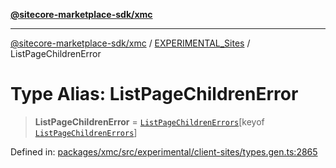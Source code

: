 [**@sitecore-marketplace-sdk/xmc**](../../../../README.md)

***

[@sitecore-marketplace-sdk/xmc](../../../../README.md) / [EXPERIMENTAL\_Sites](../README.md) / ListPageChildrenError

# Type Alias: ListPageChildrenError

> **ListPageChildrenError** = [`ListPageChildrenErrors`](ListPageChildrenErrors.md)\[keyof [`ListPageChildrenErrors`](ListPageChildrenErrors.md)\]

Defined in: [packages/xmc/src/experimental/client-sites/types.gen.ts:2865](https://github.com/Sitecore/marketplace-sdk/blob/main/packages/xmc/src/experimental/client-sites/types.gen.ts#L2865)
